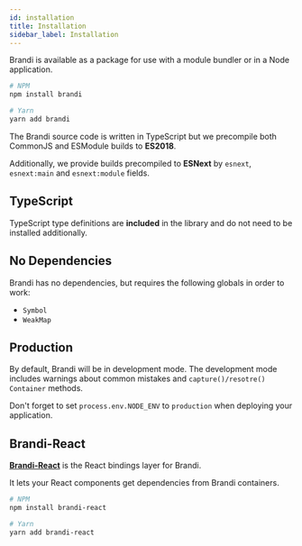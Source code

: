 ```yaml
---
id: installation
title: Installation
sidebar_label: Installation
---
```


Brandi is available as a package for use with a module bundler or in a Node application.

```bash
# NPM
npm install brandi
```

```bash
# Yarn
yarn add brandi
```

The Brandi source code is written in TypeScript but we precompile both CommonJS and ESModule builds to **ES2018**.

Additionally, we provide builds precompiled to **ESNext** by `esnext`, `esnext:main` and `esnext:module` fields.

## TypeScript

TypeScript type definitions are **included** in the library and do not need to be installed additionally.

## No Dependencies

Brandi has no dependencies, but requires the following globals in order to work:

- `Symbol`
- `WeakMap`

## Production

By default, Brandi will be in development mode. The development mode includes warnings about common mistakes
and `capture()/resotre()` `Container` methods.

Don't forget to set `process.env.NODE_ENV` to `production` when deploying your application.

## Brandi-React

[**Brandi-React**](../brandi-react/overview.md) is the React bindings layer for Brandi.

It lets your React components get dependencies from Brandi containers.

```bash
# NPM
npm install brandi-react
```

```bash
# Yarn
yarn add brandi-react
```
